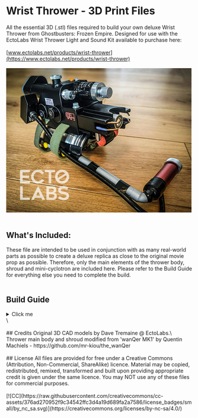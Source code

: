 # Wrist Thrower - 3D Print Files
All the essential 3D (.stl) files required to build your own deluxe Wrist Thrower from Ghostbusters: Frozen Empire. Designed for use with the EctoLabs Wrist Thrower Light and Sound Kit available to purchase here:
<br/><br/>
[www.ectolabs.net/products/wrist-thrower](https://www.ectolabs.net/products/wrist-thrower)
<br/><br/>
![Wrist Thrower](https://github.com/EctoLabs/wrist-thrower/blob/main/wrist-thrower.jpg)
<br/><br/>
## What's Included:
These file are intended to be used in conjunction with as many real-world parts as possible to create a deluxe replica as close to the original movie prop as possible. Therefore, only the main elements of the thrower body, shroud and mini-cyclotron are included here. Please refer to the Build Guide for everything else you need to complete the build.
<br/><br/>
## Build Guide
<details>
  <summary>Click me</summary>
  
  ### Heading
  1. Foo
</details>\
<br/><br/>
## Credits
Original 3D CAD models by Dave Tremaine @ EctoLabs.\
Thrower main body and shroud modified from 'wanQer MK1' by Quentin Machiels - https://github.com/mr-kiou/the_wanQer
<br/><br/>
## License
All files are provided for free under a Creative Commons (Attribution, Non-Commercial, ShareAlike) licence. Material may be copied, redistributed, remixed, transformed and built upon providing appropriate credit is given under the same licence. You may NOT use any of these files for commercial purposes.
<br/><br/>
[![CC](https://raw.githubusercontent.com/creativecommons/cc-assets/376ad270952f9c34542ffc3d4a19d689fa2a7586/license_badges/small/by_nc_sa.svg)](https://creativecommons.org/licenses/by-nc-sa/4.0/)

